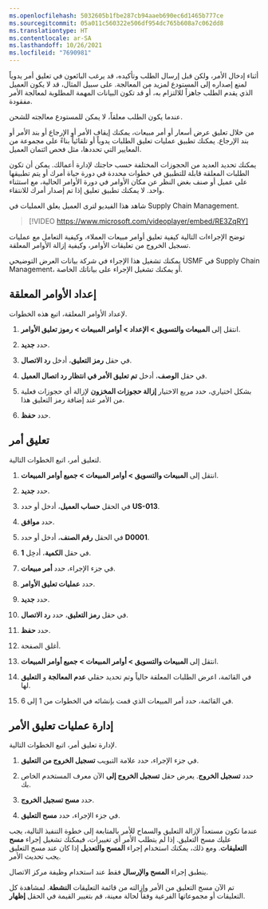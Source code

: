 ```yaml
---
ms.openlocfilehash: 5032605b1fbe287cb94aaeb690ec6d1465b777ce
ms.sourcegitcommit: 05a011c560322e506df954dc765b608a7c062dd8
ms.translationtype: HT
ms.contentlocale: ar-SA
ms.lasthandoff: 10/26/2021
ms.locfileid: "7690981"
---
```

أثناء إدخال الأمر، ولكن قبل إرسال الطلب وتأكيده، قد يرغب البائعون في تعليق أمر يدوياً لمنع إصداره إلى المستودع لمزيد من المعالجة. على سبيل المثال، قد لا يكون العميل الذي يقدم الطلب جاهزاً للالتزام به، أو قد تكون البيانات المهمة المطلوبة لمعالجة الأمر مفقودة. 

عندما يكون الطلب معلقاً، لا يمكن للمستودع معالجته للشحن.

من خلال تعليق عرض أسعار أو أمر مبيعات، يمكنك إيقاف الأمر أو الإرجاع أو بند الأمر أو بند الإرجاع. يمكنك تطبيق عمليات تعليق الطلبات يدوياً أو تلقائياً بناءً على مجموعة من المعايير التي تحددها، مثل فحص ائتمان العميل.

يمكنك تحديد العديد من الحجوزات المختلفة حسب حاجتك لإدارة أعمالك. يمكن أن تكون الطلبات المعلقة قابلة للتطبيق في خطوات محددة في دورة حياة أمرك أو يتم تطبيقها على عميل أو صنف بغض النظر عن مكان الأوامر في دورة الأوامر الحالية، مع استثناء واحد. لا يمكنك تطبيق تعليق إذا تم إصدار أمرك للانتقاء.

شاهد هذا الفيديو لترى العميل يعلق العمليات في Supply Chain Management. 

> [!VIDEO https://www.microsoft.com/videoplayer/embed/RE3ZqRY]


توضح الإجراءات التالية كيفية تعليق أوامر مبيعات العملاء، وكيفية التعامل مع عمليات تسجيل الخروج من تعليقات الأوامر، وكيفية إزالة الأوامر المعلقة.

يمكنك تشغيل هذا الإجراء في شركة بيانات العرض التوضيحي USMF في Supply Chain Management، أو يمكنك تشغيل الإجراء على بياناتك الخاصة.

## <a name="set-up-order-holds"></a>إعداد الأوامر المعلقة
لإعداد الأوامر المعلقة، اتبع هذه الخطوات.

1.  انتقل إلى **المبيعات والتسويق > الإعداد > أوامر المبيعات > رموز تعليق الأوامر**.

2.  حدد **جديد‏‎**.

3.  في حقل **رمز التعليق**، أدخل **رد الاتصال**.

4.  في حقل **الوصف**، أدخل **تم تعليق الأمر في انتظار رد اتصال العميل**.

5.  بشكل اختياري، حدد مربع الاختيار **إزالة حجوزات المخزون** لإزالة أي حجوزات فعلية من الأمر عند إضافة رمز التعليق هذا.

6.  حدد **حفظ**.

## <a name="place-an-order-on-hold"></a>تعليق أمر
لتعليق أمر، اتبع الخطوات التالية.

1.  انتقل إلى **المبيعات والتسويق > أوامر المبيعات > جميع أوامر المبيعات**.

2.  حدد **جديد‏‎**.

3.  في الحقل **حساب العميل**، أدخل أو حدد **US-013**.

4.  حدد **موافق**.

5.  في الحقل **رقم الصنف**، أدخل أو حدد **D0001**.

6.  في حقل **الكمية**، أدخِل **1**.

7.  في جزء الإجراء، حدد **أمر مبيعات**.

8.  حدد **عمليات تعليق الأوامر**.

9.  حدد **جديد‏‎**.

10. في حقل **رمز التعليق**، حدد **رد الاتصال**.

11. حدد **حفظ**.

12. أغلق الصفحة.

13. انتقل إلى **المبيعات والتسويق > أوامر المبيعات > جميع أوامر المبيعات**.

14. في القائمة، اعرض الطلبات المعلقة حالياً وتم تحديد حقلي **عدم المعالجة** و **التعليق** لها.

15. في القائمة، حدد أمر المبيعات الذي قمت بإنشائه في الخطوات من 1 إلى 6.

## <a name="manage-order-holds"></a>إدارة عمليات تعليق الأمر
لإدارة تعليق أمر، اتبع الخطوات التالية.

1.  في جزء الإجراء، حدد علامة التبويب **تسجيل الخروج من التعليق**.

2.  حدد **تسجيل الخروج**. يعرض حقل **تسجيل الخروج إلى** الآن معرف المستخدم الخاص بك.

3.  حدد **مسح تسجيل الخروج**.

4.  في جزء الإجراء، حدد **مسح التعليق**.

عندما تكون مستعداً لإزالة التعليق والسماح للأمر بالمتابعة إلى خطوة التنفيذ التالية، يجب عليك مسح التعليق. إذا لم يتطلب الأمر أي تغييرات، فيمكنك تشغيل إجراء **مسح التعليقات**. ومع ذلك، يمكنك استخدام إجراء **المسح والتعديل** إذا كان عند مسح التعليق يجب تحديث الأمر.

ينطبق إجراء **المسح والإرسال** فقط عند استخدام وظيفة مركز الاتصال.

تم الآن مسح التعليق من الأمر وإزالته من قائمة التعليقات **النشطة**. لمشاهدة كل التعليقات أو مجموعاتها الفرعية وفقاً لحالة معينة، قم بتغيير القيمة في الحقل **إظهار**.


